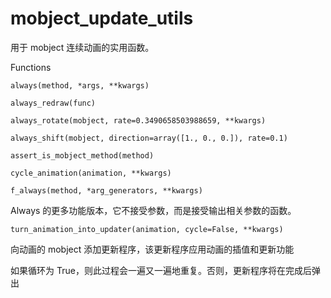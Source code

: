 # mobject_update_utils

用于 mobject 连续动画的实用函数。

Functions

`always(method, *args, **kwargs)`

`always_redraw(func)`

`always_rotate(mobject, rate=0.3490658503988659, **kwargs)`

`always_shift(mobject, direction=array([1., 0., 0.]), rate=0.1)`

`assert_is_mobject_method(method)`

`cycle_animation(animation, **kwargs)`


`f_always(method, *arg_generators, **kwargs)`

Always 的更多功能版本，它不接受参数，而是接受输出相关参数的函数。


`turn_animation_into_updater(animation, cycle=False, **kwargs)`

向动画的 mobject 添加更新程序，该更新程序应用动画的插值和更新功能

如果循环为 True，则此过程会一遍又一遍地重复。否则，更新程序将在完成后弹出

